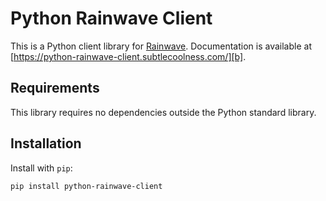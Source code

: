 # Python Rainwave Client

This is a Python client library for [Rainwave][a]. Documentation is available at
[https://python-rainwave-client.subtlecoolness.com/][b].

[a]: https://rainwave.cc/api4/
[b]: https://python-rainwave-client.subtlecoolness.com/

## Requirements

This library requires no dependencies outside the Python standard library.

## Installation

Install with `pip`:

    pip install python-rainwave-client
